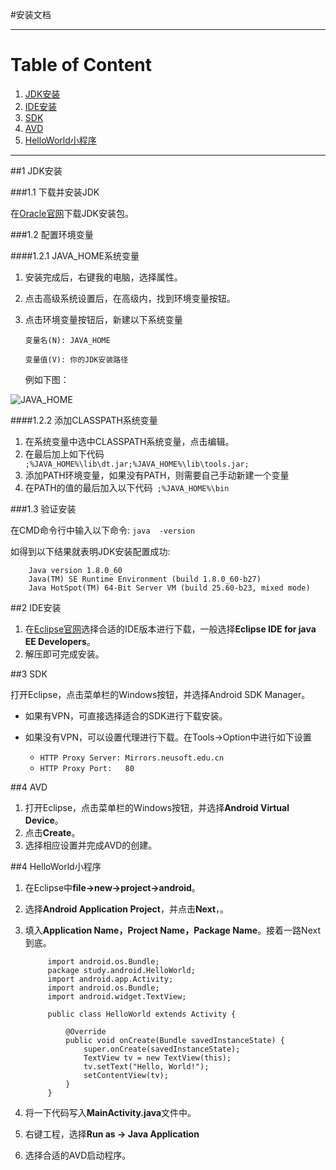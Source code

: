 #安装文档


----------

# Table of Content
1. [JDK安装](#sectionOne)
2. [IDE安装](#sectionTwo)
3. [SDK](#sectionThree)
4. [AVD](#sectionFour)
5. [HelloWorld小程序](#sectionFive)

----------


<a name="sectionOne"></a>
##1 JDK安装

###1.1 下载并安装JDK

在[Oracle官网](http://www.oracle.com/technetwork/java/javase/downloads/index.html)下载JDK安装包。

###1.2 配置环境变量

####1.2.1 JAVA_HOME系统变量

1. 安装完成后，右键我的电脑，选择属性。
2. 点击高级系统设置后，在高级内，找到环境变量按钮。
3. 点击环境变量按钮后，新建以下系统变量

	```变量名(N): JAVA_HOME```

	```变量值(V): 你的JDK安装路径```

	例如下图：

![JAVA_HOME](http://i.imgur.com/6FGWJrX.png)

####1.2.2 添加CLASSPATH系统变量
1. 在系统变量中选中CLASSPATH系统变量，点击编辑。
2. 在最后加上如下代码 ``` ;%JAVA_HOME%\lib\dt.jar;%JAVA_HOME%\lib\tools.jar;```
3. 添加PATH环境变量，如果没有PATH，则需要自己手动新建一个变量
4. 在PATH的值的最后加入以下代码``` ;%JAVA_HOME%\bin```

###1.3 验证安装

在CMD命令行中输入以下命令:
```java  -version```

如得到以下结果就表明JDK安装配置成功:

		Java version 1.8.0_60 
		Java(TM) SE Runtime Environment (build 1.8.0_60-b27)
		Java HotSpot(TM) 64-Bit Server VM (build 25.60-b23, mixed mode)



<a name="sectionTwo"></a>
##2 IDE安装

1. 在[Eclipse官网](http://www.eclipse.org/downloads/)选择合适的IDE版本进行下载，一般选择**Eclipse IDE for java EE Developers**。
2. 解压即可完成安装。


<a name="sectionThree"></a>
##3 SDK

打开Eclipse，点击菜单栏的Windows按钮，并选择Android SDK Manager。

- 如果有VPN，可直接选择适合的SDK进行下载安装。

- 如果没有VPN，可以设置代理进行下载。在Tools->Option中进行如下设置
	- ```HTTP Proxy Server: Mirrors.neusoft.edu.cn```
	- ```HTTP Proxy Port:   80```


<a name="sectionFour"></a>
##4 AVD

1. 打开Eclipse，点击菜单栏的Windows按钮，并选择**Android Virtual Device**。
2. 点击**Create**。
3. 选择相应设置并完成AVD的创建。

<a name="sectionFive"></a>
##4 HelloWorld小程序

1. 在Eclipse中**file->new->project->android**。
2. 选择**Android Application Project**，并点击**Next**，。
3. 填入**Application Name，Project Name，Package Name**。接着一路Next到底。

		    import android.os.Bundle;
			package study.android.HelloWorld;
		    import android.app.Activity;
		    import android.os.Bundle;
		    import android.widget.TextView;
		
			public class HelloWorld extends Activity {
		       
		        @Override
		        public void onCreate(Bundle savedInstanceState) {
		            super.onCreate(savedInstanceState);
		            TextView tv = new TextView(this);
		            tv.setText("Hello, World!");
		            setContentView(tv);
		        }
			}
4. 将一下代码写入**MainActivity.java**文件中。
5. 右键工程，选择**Run as -> Java Application**
6. 选择合适的AVD启动程序。

